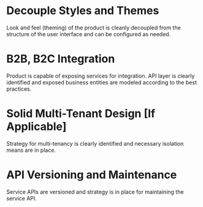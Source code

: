 # Decouple Styles and Themes

Look and feel (theming) of the product is cleanly decoupled from the structure of the user interface and can be configured as needed.

#
# B2B, B2C Integration
	
Product is capable of exposing services for integration. API layer is clearly identified and exposed business entities are modeled according to the best practices.

#
# Solid Multi-Tenant Design [If Applicable]

Strategy for multi-tenancy is clearly identified and necessary isolation means are in place.


#
# API Versioning and Maintenance

Service APIs are versioned and strategy is in place for maintaining the service API.
